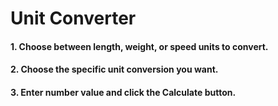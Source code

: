 # Unit Converter

#### 1. Choose between length, weight, or speed units to convert.
#### 2. Choose the specific unit conversion you want.
#### 3. Enter number value and click the Calculate button.

